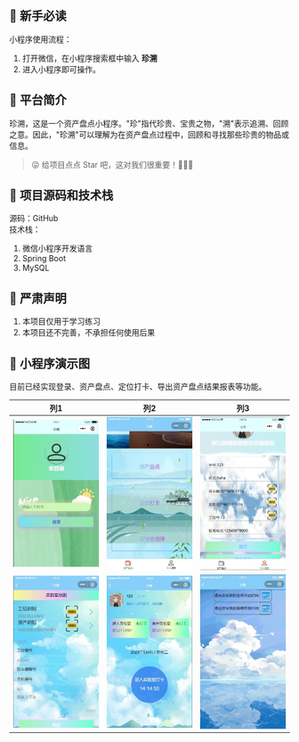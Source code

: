 ## 🐶 新手必读

小程序使用流程：
1. 打开微信，在小程序搜索框中输入 **珍溯** 
2. 进入小程序即可操作。

## 🐯 平台简介

珍溯，这是一个资产盘点小程序。"珍"指代珍贵、宝贵之物，"溯"表示追溯、回顾之意。因此，"珍溯"可以理解为在资产盘点过程中，回顾和寻找那些珍贵的物品或信息。
> 😜 给项目点点 Star 吧，这对我们很重要！💪💪💪

## 🐳 项目源码和技术栈

源码：GitHub <br/>
技术栈：
1. 微信小程序开发语言
2. Spring Boot
3. MySQL

## 🐼 严肃声明
1. 本项目仅用于学习练习
2. 本项目还不完善，不承担任何使用后果

## 🐷 小程序演示图
目前已经实现登录、资产盘点、定位打卡、导出资产盘点结果报表等功能。


| 列1      | 列2      | 列3      |
|:---------------------------------------:|:---------------------------------------:|:---------------------------------------:|
| ![](https://github.com/ye-wei-liang/-/blob/main/img/1.jpg)    | ![](https://github.com/ye-wei-liang/-/blob/main/img/2.jpg)    | ![](https://github.com/ye-wei-liang/-/blob/main/img/3.jpg)   |
|  ![](https://github.com/ye-wei-liang/-/blob/main/img/4.jpg)   | ![](https://github.com/ye-wei-liang/-/blob/main/img/5.jpg)   | ![](https://github.com/ye-wei-liang/-/blob/main/img/6.jpg)    |




		
		

